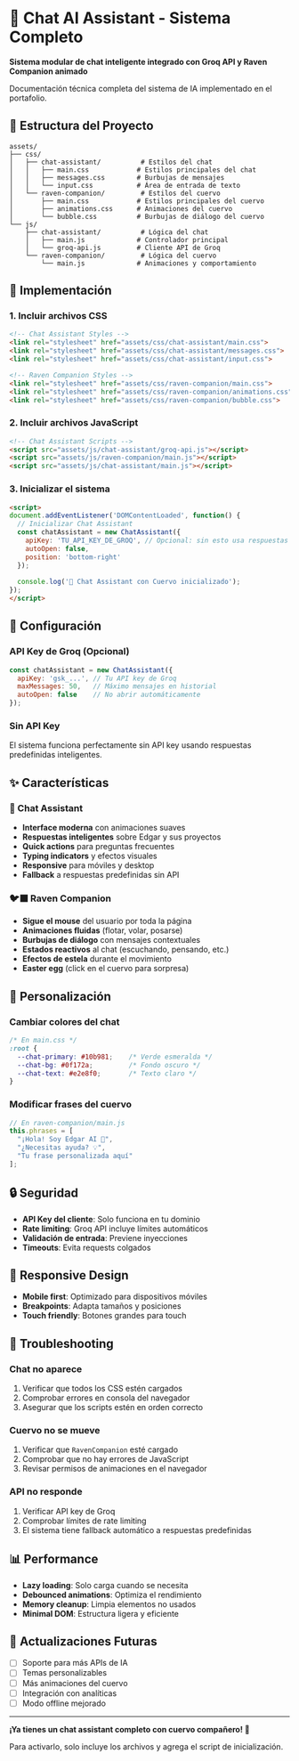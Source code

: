 # 🤖 Chat AI Assistant - Sistema Completo

**Sistema modular de chat inteligente integrado con Groq API y Raven Companion animado**

Documentación técnica completa del sistema de IA implementado en el portafolio.

## 📁 Estructura del Proyecto

```
assets/
├── css/
│   ├── chat-assistant/          # Estilos del chat
│   │   ├── main.css            # Estilos principales del chat
│   │   ├── messages.css        # Burbujas de mensajes
│   │   └── input.css           # Área de entrada de texto
│   └── raven-companion/         # Estilos del cuervo
│       ├── main.css            # Estilos principales del cuervo
│       ├── animations.css      # Animaciones del cuervo
│       └── bubble.css          # Burbujas de diálogo del cuervo
└── js/
    ├── chat-assistant/          # Lógica del chat
    │   ├── main.js             # Controlador principal
    │   └── groq-api.js         # Cliente API de Groq
    └── raven-companion/         # Lógica del cuervo
        └── main.js             # Animaciones y comportamiento
```

## 🚀 Implementación

### 1. Incluir archivos CSS
```html
<!-- Chat Assistant Styles -->
<link rel="stylesheet" href="assets/css/chat-assistant/main.css">
<link rel="stylesheet" href="assets/css/chat-assistant/messages.css">
<link rel="stylesheet" href="assets/css/chat-assistant/input.css">

<!-- Raven Companion Styles -->
<link rel="stylesheet" href="assets/css/raven-companion/main.css">
<link rel="stylesheet" href="assets/css/raven-companion/animations.css">
<link rel="stylesheet" href="assets/css/raven-companion/bubble.css">
```

### 2. Incluir archivos JavaScript
```html
<!-- Chat Assistant Scripts -->
<script src="assets/js/chat-assistant/groq-api.js"></script>
<script src="assets/js/raven-companion/main.js"></script>
<script src="assets/js/chat-assistant/main.js"></script>
```

### 3. Inicializar el sistema
```html
<script>
document.addEventListener('DOMContentLoaded', function() {
  // Inicializar Chat Assistant
  const chatAssistant = new ChatAssistant({
    apiKey: 'TU_API_KEY_DE_GROQ', // Opcional: sin esto usa respuestas predefinidas
    autoOpen: false,
    position: 'bottom-right'
  });
  
  console.log('💬 Chat Assistant con Cuervo inicializado');
});
</script>
```

## 🔧 Configuración

### API Key de Groq (Opcional)
```javascript
const chatAssistant = new ChatAssistant({
  apiKey: 'gsk_...', // Tu API key de Groq
  maxMessages: 50,   // Máximo mensajes en historial
  autoOpen: false    // No abrir automáticamente
});
```

### Sin API Key
El sistema funciona perfectamente sin API key usando respuestas predefinidas inteligentes.

## ✨ Características

### 🤖 Chat Assistant
- **Interface moderna** con animaciones suaves
- **Respuestas inteligentes** sobre Edgar y sus proyectos
- **Quick actions** para preguntas frecuentes
- **Typing indicators** y efectos visuales
- **Responsive** para móviles y desktop
- **Fallback** a respuestas predefinidas sin API

### 🐦‍⬛ Raven Companion
- **Sigue el mouse** del usuario por toda la página
- **Animaciones fluidas** (flotar, volar, posarse)
- **Burbujas de diálogo** con mensajes contextuales
- **Estados reactivos** al chat (escuchando, pensando, etc.)
- **Efectos de estela** durante el movimiento
- **Easter egg** (click en el cuervo para sorpresa)

## 🎨 Personalización

### Cambiar colores del chat
```css
/* En main.css */
:root {
  --chat-primary: #10b981;    /* Verde esmeralda */
  --chat-bg: #0f172a;         /* Fondo oscuro */
  --chat-text: #e2e8f0;       /* Texto claro */
}
```

### Modificar frases del cuervo
```javascript
// En raven-companion/main.js
this.phrases = [
  "¡Hola! Soy Edgar AI 🤖",
  "¿Necesitas ayuda? 💡",
  "Tu frase personalizada aquí"
];
```

## 🔒 Seguridad

- **API Key del cliente**: Solo funciona en tu dominio
- **Rate limiting**: Groq API incluye límites automáticos
- **Validación de entrada**: Previene inyecciones
- **Timeouts**: Evita requests colgados

## 📱 Responsive Design

- **Mobile first**: Optimizado para dispositivos móviles
- **Breakpoints**: Adapta tamaños y posiciones
- **Touch friendly**: Botones grandes para touch

## 🐛 Troubleshooting

### Chat no aparece
1. Verificar que todos los CSS estén cargados
2. Comprobar errores en consola del navegador
3. Asegurar que los scripts estén en orden correcto

### Cuervo no se mueve
1. Verificar que `RavenCompanion` esté cargado
2. Comprobar que no hay errores de JavaScript
3. Revisar permisos de animaciones en el navegador

### API no responde
1. Verificar API key de Groq
2. Comprobar límites de rate limiting
3. El sistema tiene fallback automático a respuestas predefinidas

## 📊 Performance

- **Lazy loading**: Solo carga cuando se necesita
- **Debounced animations**: Optimiza el rendimiento
- **Memory cleanup**: Limpia elementos no usados
- **Minimal DOM**: Estructura ligera y eficiente

## 🔄 Actualizaciones Futuras

- [ ] Soporte para más APIs de IA
- [ ] Temas personalizables
- [ ] Más animaciones del cuervo
- [ ] Integración con analíticas
- [ ] Modo offline mejorado

---

**¡Ya tienes un chat assistant completo con cuervo compañero! 🎉**

Para activarlo, solo incluye los archivos y agrega el script de inicialización.
